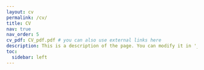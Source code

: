 ```yaml
---
layout: cv
permalink: /cv/
title: CV
nav: true
nav_order: 5
cv_pdf: CV_pdf.pdf # you can also use external links here
description: This is a description of the page. You can modify it in '_pages/cv.md'. You can also change or remove the top pdf download button.
toc:
  sidebar: left
---
```

